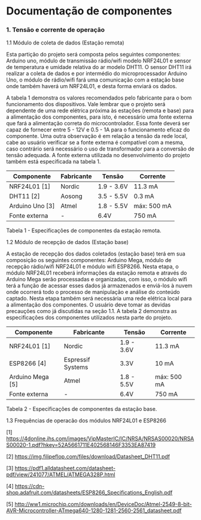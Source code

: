 # Documentação de componentes

### 1. Tensão e corrente de operação

1.1 Módulo de coleta de dados (Estação remota)
    
Esta partição do projeto será composta pelos seguintes componentes: Arduino uno, módulo de transmissão rádio/wifi modelo NRF24L01 e sensor de temperatura e umidade relativa do ar modelo DHT11. O sensor DHT11 irá realizar a coleta de dados e por intermédio do microprocessador Arduino Uno, o módulo de rádio/wifi fará uma comunicação com a estação base onde também haverá um NRF24L01, e desta forma enviará os dados.

A tabela 1 demonstra os valores recomendados pelo fabricante para o bom funcionamento dos dispositivos. Vale lembrar que o projeto será dependente de uma rede elétrica próxima às estações (remota e base) para a alimentação dos componentes, para isto, é necessário uma fonte externa que fará a alimentação correta do microcontrolador. Essa fonte deverá ser capaz de fornecer entre 5 - 12V e 0.5 - 1A para o funcionamento eficaz do componente. Uma outra observação é em relação a tensão da rede local, cabe ao usuário verificar se a fonte externa é compatível com a mesma, caso contrário será necessário o uso de transformador para a conversão de tensão adequada. A fonte externa utilizada no desenvolvimento do projeto também está especificada na tabela 1.

| Componente | Fabricante | Tensão | Corrente |
| ------ | ------ | ----- | ----- |
| NRF24L01 [1] | Nordic | 1.9 - 3.6V | 11.3 mA | 
| DHT11 [2] | Aosong | 3.5 - 5.5V| 0.3 mA |
| Arduino Uno [3] | Atmel | 1.8 - 5.5V| máx: 500 mA|
| Fonte externa | - | 6.4V | 750 mA |

Tabela 1 - Especificações de componentes da estação remota.


1.2 Módulo de recepção de dados (Estação base) 

A estação de recepção dos dados coletados (estação base) terá em sua composição os seguintes componentes: Arduino Mega, módulo de recepção rádio/wifi NRF24L01 e módulo wifi ESP8266. Nesta etapa, o módulo NRF24L01 receberá informações da estação remota e através do Arduino Mega serão processadas e organizadas, com isso, o módulo wifi terá a função de acessar esses dados já armazenados e enviá-los à nuvem onde ocorrerá todo o processo de manipulação e análise do conteúdo captado. Nesta etapa também será necessária uma rede elétrica local para a alimentação dos componentes. O usuário deve tomar as devidas precauções como já discutidas na seção 1.1. A tabela 2 demonstra as especificações dos componentes utilizados nesta parte do projeto.

| Componente | Fabricante | Tensão | Corrente |
| ------ | ------ | ----- | ----- |
| NRF24L01 [1] | Nordic | 1.9 - 3.6V | 11.3 mA | 
| ESP8266 [4] | Espressif Systems | 3.3V | 10 mA |
| Arduino Mega [5] | Atmel | 1.8 - 5.5V| máx: 500 mA|
| Fonte externa | - | 6.4V | 750 mA |

Tabela 2 - Especificações de componentes da estação base.

1.3 Frequências de operacão dos módulos NRF24L01 e ESP8266











[1] https://4donline.ihs.com/images/VipMasterIC/IC/NRSA/NRSAS00020/NRSAS00020-1.pdf?hkey=52A5661711E402568146F3353EA87419

[2] https://img.filipeflop.com/files/download/Datasheet_DHT11.pdf

[3] https://pdf1.alldatasheet.com/datasheet-pdf/view/241077/ATMEL/ATMEGA328P.html

[4] https://cdn-shop.adafruit.com/datasheets/ESP8266_Specifications_English.pdf

[5] http://ww1.microchip.com/downloads/en/DeviceDoc/Atmel-2549-8-bit-AVR-Microcontroller-ATmega640-1280-1281-2560-2561_datasheet.pdf
		
